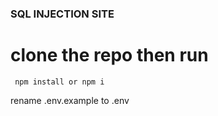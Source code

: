 ### SQL INJECTION SITE

# clone the repo then run

```
 npm install or npm i
```

rename .env.example to .env

